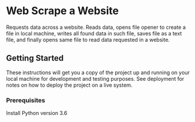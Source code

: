 # Web Scrape a Website
Requests data across a website. Reads data, opens file opener to create a file in local machine, writes all found data in such file, saves file as a text file, and finally opens same file to read data requested in a website.

## Getting Started
These instructions will get you a copy of the project up and running on your local machine for development and testing purposes. See deployment for notes on how to deploy the project on a live system.
 
### Prerequisites
Install Python version 3.6 


